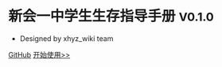 <!-- _coverpage.md -->

# 新会一中学生生存指导手册 <small>V0.1.0</small>

- Designed by xhyz_wiki team

[GitHub](https://github.com/XHYZ-wiki/XHYZ-wiki.github.io)
[开始使用>>](#新会一中学生生存指导手册)